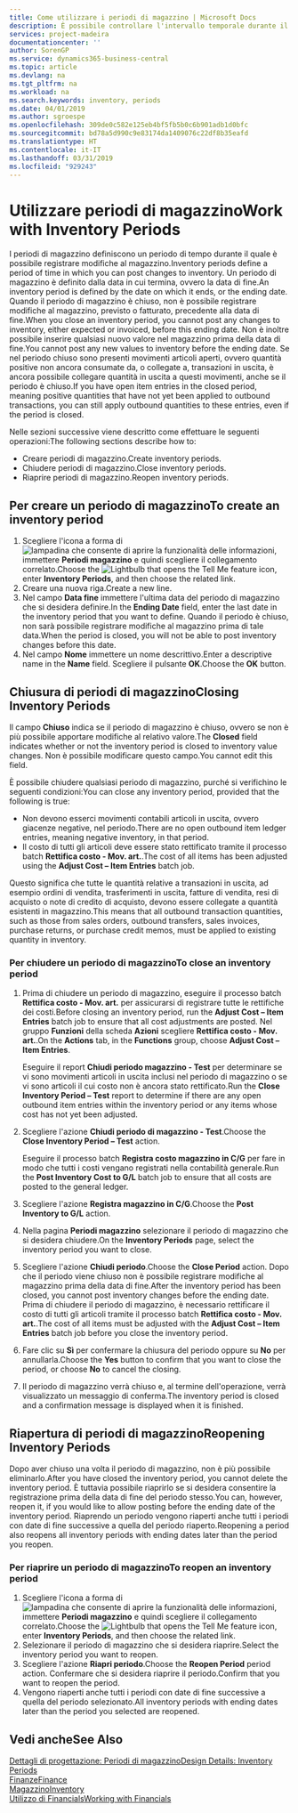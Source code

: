 ```yaml
---
title: Come utilizzare i periodi di magazzino | Microsoft Docs
description: È possibile controllare l'intervallo temporale durante il quale si possono registrare modifiche al magazzino defininendo periodi di magazzino.
services: project-madeira
documentationcenter: ''
author: SorenGP
ms.service: dynamics365-business-central
ms.topic: article
ms.devlang: na
ms.tgt_pltfrm: na
ms.workload: na
ms.search.keywords: inventory, periods
ms.date: 04/01/2019
ms.author: sgroespe
ms.openlocfilehash: 309de0c582e125eb4bf5fb5b0c6b901adb1d0bfc
ms.sourcegitcommit: bd78a5d990c9e83174da1409076c22df8b35eafd
ms.translationtype: HT
ms.contentlocale: it-IT
ms.lasthandoff: 03/31/2019
ms.locfileid: "929243"
---
```

# <a name="work-with-inventory-periods"></a><span data-ttu-id="d6a1e-103">Utilizzare periodi di magazzino</span><span class="sxs-lookup"><span data-stu-id="d6a1e-103">Work with Inventory Periods</span></span>
<span data-ttu-id="d6a1e-104">I periodi di magazzino definiscono un periodo di tempo durante il quale è possibile registrare modifiche al magazzino.</span><span class="sxs-lookup"><span data-stu-id="d6a1e-104">Inventory periods define a period of time in which you can post changes to inventory.</span></span> <span data-ttu-id="d6a1e-105">Un periodo di magazzino è definito dalla data in cui termina, ovvero la data di fine.</span><span class="sxs-lookup"><span data-stu-id="d6a1e-105">An inventory period is defined by the date on which it ends, or the ending date.</span></span> <span data-ttu-id="d6a1e-106">Quando il periodo di magazzino è chiuso, non è possibile registrare modifiche al magazzino, previsto o fatturato, precedente alla data di fine.</span><span class="sxs-lookup"><span data-stu-id="d6a1e-106">When you close an inventory period, you cannot post any changes to inventory, either expected or invoiced, before this ending date.</span></span> <span data-ttu-id="d6a1e-107">Non è inoltre possibile inserire qualsiasi nuovo valore nel magazzino prima della data di fine.</span><span class="sxs-lookup"><span data-stu-id="d6a1e-107">You cannot post any new values to inventory before the ending date.</span></span> <span data-ttu-id="d6a1e-108">Se nel periodo chiuso sono presenti movimenti articoli aperti, ovvero quantità positive non ancora consumate da, o collegate a, transazioni in uscita, è ancora possibile collegare quantità in uscita a questi movimenti, anche se il periodo è chiuso.</span><span class="sxs-lookup"><span data-stu-id="d6a1e-108">If you have open item entries in the closed period, meaning positive quantities that have not yet been applied to outbound transactions, you can still apply outbound quantities to these entries, even if the period is closed.</span></span>  

<span data-ttu-id="d6a1e-109">Nelle sezioni successive viene descritto come effettuare le seguenti operazioni:</span><span class="sxs-lookup"><span data-stu-id="d6a1e-109">The following sections describe how to:</span></span>  

* <span data-ttu-id="d6a1e-110">Creare periodi di magazzino.</span><span class="sxs-lookup"><span data-stu-id="d6a1e-110">Create inventory periods.</span></span>  
* <span data-ttu-id="d6a1e-111">Chiudere periodi di magazzino.</span><span class="sxs-lookup"><span data-stu-id="d6a1e-111">Close inventory periods.</span></span>  
* <span data-ttu-id="d6a1e-112">Riaprire periodi di magazzino.</span><span class="sxs-lookup"><span data-stu-id="d6a1e-112">Reopen inventory periods.</span></span>  

## <a name="to-create-an-inventory-period"></a><span data-ttu-id="d6a1e-113">Per creare un periodo di magazzino</span><span class="sxs-lookup"><span data-stu-id="d6a1e-113">To create an inventory period</span></span>  
1. <span data-ttu-id="d6a1e-114">Scegliere l'icona a forma di ![lampadina che consente di aprire la funzionalità delle informazioni](media/ui-search/search_small.png "Informazioni sull'operazione che si desidera eseguire"), immettere **Periodi magazzino** e quindi scegliere il collegamento correlato.</span><span class="sxs-lookup"><span data-stu-id="d6a1e-114">Choose the ![Lightbulb that opens the Tell Me feature](media/ui-search/search_small.png "Tell me what you want to do") icon, enter **Inventory Periods**, and then choose the related link.</span></span>  
2. <span data-ttu-id="d6a1e-115">Creare una nuova riga.</span><span class="sxs-lookup"><span data-stu-id="d6a1e-115">Create a new line.</span></span>  
3. <span data-ttu-id="d6a1e-116">Nel campo **Data fine** immettere l'ultima data del periodo di magazzino che si desidera definire.</span><span class="sxs-lookup"><span data-stu-id="d6a1e-116">In the **Ending Date** field, enter the last date in the inventory period that you want to define.</span></span> <span data-ttu-id="d6a1e-117">Quando il periodo è chiuso, non sarà possibile registrare modifiche al magazzino prima di tale data.</span><span class="sxs-lookup"><span data-stu-id="d6a1e-117">When the period is closed, you will not be able to post inventory changes before this date.</span></span>  
4. <span data-ttu-id="d6a1e-118">Nel campo **Nome** immettere un nome descrittivo.</span><span class="sxs-lookup"><span data-stu-id="d6a1e-118">Enter a descriptive name in the **Name** field.</span></span> <span data-ttu-id="d6a1e-119">Scegliere il pulsante **OK**.</span><span class="sxs-lookup"><span data-stu-id="d6a1e-119">Choose the **OK** button.</span></span>  

## <a name="closing-inventory-periods"></a><span data-ttu-id="d6a1e-120">Chiusura di periodi di magazzino</span><span class="sxs-lookup"><span data-stu-id="d6a1e-120">Closing Inventory Periods</span></span>  
<span data-ttu-id="d6a1e-121">Il campo **Chiuso** indica se il periodo di magazzino è chiuso, ovvero se non è più possibile apportare modifiche al relativo valore.</span><span class="sxs-lookup"><span data-stu-id="d6a1e-121">The **Closed** field indicates whether or not the inventory period is closed to inventory value changes.</span></span> <span data-ttu-id="d6a1e-122">Non è possibile modificare questo campo.</span><span class="sxs-lookup"><span data-stu-id="d6a1e-122">You cannot edit this field.</span></span>  

<span data-ttu-id="d6a1e-123">È possibile chiudere qualsiasi periodo di magazzino, purché si verifichino le seguenti condizioni:</span><span class="sxs-lookup"><span data-stu-id="d6a1e-123">You can close any inventory period, provided that the following is true:</span></span>  

* <span data-ttu-id="d6a1e-124">Non devono esserci movimenti contabili articoli in uscita, ovvero giacenze negative, nel periodo.</span><span class="sxs-lookup"><span data-stu-id="d6a1e-124">There are no open outbound item ledger entries, meaning negative inventory, in that period.</span></span>  
* <span data-ttu-id="d6a1e-125">Il costo di tutti gli articoli deve essere stato rettificato tramite il processo batch **Rettifica costo - Mov. art.**.</span><span class="sxs-lookup"><span data-stu-id="d6a1e-125">The cost of all items has been adjusted using the **Adjust Cost – Item Entries** batch job.</span></span>  

<span data-ttu-id="d6a1e-126">Questo significa che tutte le quantità relative a transazioni in uscita, ad esempio ordini di vendita, trasferimenti in uscita, fatture di vendita, resi di acquisto o note di credito di acquisto, devono essere collegate a quantità esistenti in magazzino.</span><span class="sxs-lookup"><span data-stu-id="d6a1e-126">This means that all outbound transaction quantities, such as those from sales orders, outbound transfers, sales invoices, purchase returns, or purchase credit memos, must be applied to existing quantity in inventory.</span></span>  

### <a name="to-close-an-inventory-period"></a><span data-ttu-id="d6a1e-127">Per chiudere un periodo di magazzino</span><span class="sxs-lookup"><span data-stu-id="d6a1e-127">To close an inventory period</span></span>  
1. <span data-ttu-id="d6a1e-128">Prima di chiudere un periodo di magazzino, eseguire il processo batch **Rettifica costo - Mov. art.** per assicurarsi di registrare tutte le rettifiche dei costi.</span><span class="sxs-lookup"><span data-stu-id="d6a1e-128">Before closing an inventory period, run the **Adjust Cost – Item Entries** batch job to ensure that all cost adjustments are posted.</span></span> <span data-ttu-id="d6a1e-129">Nel gruppo **Funzioni** della scheda **Azioni** scegliere **Rettifica costo - Mov. art.**.</span><span class="sxs-lookup"><span data-stu-id="d6a1e-129">On the **Actions** tab, in the **Functions** group, choose **Adjust Cost – Item Entries**.</span></span>  

     <span data-ttu-id="d6a1e-130">Eseguire il report **Chiudi periodo magazzino - Test** per determinare se vi sono movimenti articoli in uscita inclusi nel periodo di magazzino o se vi sono articoli il cui costo non è ancora stato rettificato.</span><span class="sxs-lookup"><span data-stu-id="d6a1e-130">Run the **Close Inventory Period – Test** report to determine if there are any open outbound item entries within the inventory period or any items whose cost has not yet been adjusted.</span></span>  
2. <span data-ttu-id="d6a1e-131">Scegliere l'azione **Chiudi periodo di magazzino - Test**.</span><span class="sxs-lookup"><span data-stu-id="d6a1e-131">Choose the **Close Inventory Period – Test** action.</span></span>  

     <span data-ttu-id="d6a1e-132">Eseguire il processo batch **Registra costo magazzino in C/G** per fare in modo che tutti i costi vengano registrati nella contabilità generale.</span><span class="sxs-lookup"><span data-stu-id="d6a1e-132">Run the **Post Inventory Cost to G/L** batch job to ensure that all costs are posted to the general ledger.</span></span>  
3. <span data-ttu-id="d6a1e-133">Scegliere l'azione **Registra magazzino in C/G**.</span><span class="sxs-lookup"><span data-stu-id="d6a1e-133">Choose the **Post Inventory to G/L** action.</span></span>  
4. <span data-ttu-id="d6a1e-134">Nella pagina **Periodi magazzino** selezionare il periodo di magazzino che si desidera chiudere.</span><span class="sxs-lookup"><span data-stu-id="d6a1e-134">On the **Inventory Periods** page, select the inventory period you want to close.</span></span>  
5. <span data-ttu-id="d6a1e-135">Scegliere l'azione **Chiudi periodo**.</span><span class="sxs-lookup"><span data-stu-id="d6a1e-135">Choose the **Close Period** action.</span></span> <span data-ttu-id="d6a1e-136">Dopo che il periodo viene chiuso non è possibile registrare modifiche al magazzino prima della data di fine.</span><span class="sxs-lookup"><span data-stu-id="d6a1e-136">After the inventory period has been closed, you cannot post inventory changes before the ending date.</span></span> <span data-ttu-id="d6a1e-137">Prima di chiudere il periodo di magazzino, è necessario rettificare il costo di tutti gli articoli tramite il processo batch **Rettifica costo - Mov. art.**.</span><span class="sxs-lookup"><span data-stu-id="d6a1e-137">The cost of all items must be adjusted with the **Adjust Cost – Item Entries** batch job before you close the inventory period.</span></span>  
6. <span data-ttu-id="d6a1e-138">Fare clic su **Sì** per confermare la chiusura del periodo oppure su **No** per annullarla.</span><span class="sxs-lookup"><span data-stu-id="d6a1e-138">Choose the **Yes** button to confirm that you want to close the period, or choose **No** to cancel the closing.</span></span>  
7. <span data-ttu-id="d6a1e-139">Il periodo di magazzino verrà chiuso e, al termine dell'operazione, verrà visualizzato un messaggio di conferma.</span><span class="sxs-lookup"><span data-stu-id="d6a1e-139">The inventory period is closed and a confirmation message is displayed when it is finished.</span></span>  

## <a name="reopening-inventory-periods"></a><span data-ttu-id="d6a1e-140">Riapertura di periodi di magazzino</span><span class="sxs-lookup"><span data-stu-id="d6a1e-140">Reopening Inventory Periods</span></span>  
<span data-ttu-id="d6a1e-141">Dopo aver chiuso una volta il periodo di magazzino, non è più possibile eliminarlo.</span><span class="sxs-lookup"><span data-stu-id="d6a1e-141">After you have closed the inventory period, you cannot delete the inventory period.</span></span> <span data-ttu-id="d6a1e-142">È tuttavia possibile riaprirlo se si desidera consentire la registrazione prima della data di fine del periodo stesso.</span><span class="sxs-lookup"><span data-stu-id="d6a1e-142">You can, however, reopen it, if you would like to allow posting before the ending date of the inventory period.</span></span> <span data-ttu-id="d6a1e-143">Riaprendo un periodo vengono riaperti anche tutti i periodi con date di fine successive a quella del periodo riaperto.</span><span class="sxs-lookup"><span data-stu-id="d6a1e-143">Reopening a period also reopens all inventory periods with ending dates later than the period you reopen.</span></span>  

### <a name="to-reopen-an-inventory-period"></a><span data-ttu-id="d6a1e-144">Per riaprire un periodo di magazzino</span><span class="sxs-lookup"><span data-stu-id="d6a1e-144">To reopen an inventory period</span></span>  
1. <span data-ttu-id="d6a1e-145">Scegliere l'icona a forma di ![lampadina che consente di aprire la funzionalità delle informazioni](media/ui-search/search_small.png "Informazioni sull'operazione che si desidera eseguire"), immettere **Periodi magazzino** e quindi scegliere il collegamento correlato.</span><span class="sxs-lookup"><span data-stu-id="d6a1e-145">Choose the ![Lightbulb that opens the Tell Me feature](media/ui-search/search_small.png "Tell me what you want to do") icon, enter **Inventory Periods**, and then choose the related link.</span></span>  
2. <span data-ttu-id="d6a1e-146">Selezionare il periodo di magazzino che si desidera riaprire.</span><span class="sxs-lookup"><span data-stu-id="d6a1e-146">Select the inventory period you want to reopen.</span></span>  
3. <span data-ttu-id="d6a1e-147">Scegliere l'azione **Riapri periodo**.</span><span class="sxs-lookup"><span data-stu-id="d6a1e-147">Choose the **Reopen Period** period action.</span></span> <span data-ttu-id="d6a1e-148">Confermare che si desidera riaprire il periodo.</span><span class="sxs-lookup"><span data-stu-id="d6a1e-148">Confirm that you want to reopen the period.</span></span>  
4. <span data-ttu-id="d6a1e-149">Vengono riaperti anche tutti i periodi con date di fine successive a quella del periodo selezionato.</span><span class="sxs-lookup"><span data-stu-id="d6a1e-149">All inventory periods with ending dates later than the period you selected are reopened.</span></span>  

## <a name="see-also"></a><span data-ttu-id="d6a1e-150">Vedi anche</span><span class="sxs-lookup"><span data-stu-id="d6a1e-150">See Also</span></span>  
[<span data-ttu-id="d6a1e-151">Dettagli di progettazione: Periodi di magazzino</span><span class="sxs-lookup"><span data-stu-id="d6a1e-151">Design Details: Inventory Periods</span></span>](design-details-inventory-periods.md)  
[<span data-ttu-id="d6a1e-152">Finanze</span><span class="sxs-lookup"><span data-stu-id="d6a1e-152">Finance</span></span>](finance.md)  
[<span data-ttu-id="d6a1e-153">Magazzino</span><span class="sxs-lookup"><span data-stu-id="d6a1e-153">Inventory</span></span>](inventory-manage-inventory.md)  
[<span data-ttu-id="d6a1e-154">Utilizzo di Financials</span><span class="sxs-lookup"><span data-stu-id="d6a1e-154">Working with Financials</span></span>](ui-work-product.md)
